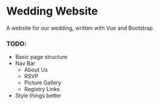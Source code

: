 # Wedding Website
A website for our wedding, written with Vue and Bootstrap

### TODO:
- Basic page structure
- Nav Bar
    - About Us
    - RSVP
    - Picture Gallery
    - Registry Links
- Style things better
